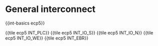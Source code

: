 # General interconnect

{{int-basics ecp5}}

{{tile ecp5 INT_PLC}}
{{tile ecp5 INT_IO_S}}
{{tile ecp5 INT_IO_N}}
{{tile ecp5 INT_IO_WE}}
{{tile ecp5 INT_EBR}}

